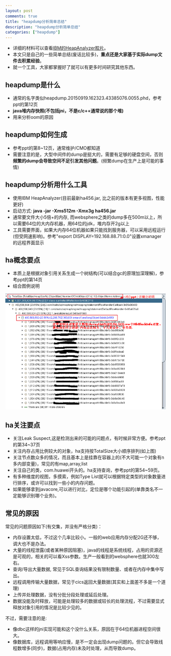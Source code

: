 ```yaml
---
layout: post
comments: true
title: "heapdump分析简单总结"
description: "heapdump分析简单总结"
categories: ["heapdump"]
---
```


* 详细的材料可以查看[IBM的HeapAnalyzer胶片](https://issuu.com/sadybaez/docs/heapanalyzer13wste0921)。
* 本文只是自己的一些简单总结(废话比较多)，**重点还是大家基于实际dump文件去积累经验**。
* 就一个工具，大家都掌握好了就可以有更多时间研究其他东西。

## heapdump是什么

* 通常的名字类似heapdump.20150919.162323.43385076.0055.phd，参考ppt的第12页
* **java堆内存快照(不包括jni，不是c/c++通常说的那个堆)**
* 用来分析oom的原因

## heapdump如何生成

* 参考ppt的第8~12页，通常维护/CMO都知道
* 需要注意的是，大型中间件的dump是挺大的，需要有足够的硬盘空间，否则**频繁的dump会导致空间不足引发其他问题**。(频繁dump在生产上是可能的事情)

## heapdump分析用什么工具

* 使用IBM HeapAnalyzer(目前最新ha456.jar, 比之前的版本有更多视图，性能更好)
* 启动方式: **java -jar -Xms512m -Xmx3g ha456.jar**
* 通常要文件大小5倍+的内存, 而websphere之类的dump多在500m以上，所以需要64位的大内存机器，用64位的jdk，堆内存开2g以上
* 工具需要界面，如果大内存64位机器如果只能找到服务器，可以采用远程运行(但受网速影响)。参考"export DISPLAY=192.168.88.71:0.0"设置xmanager的远程界面显示

## ha概念要点

* 本质上是根据对象引用关系生成一个树结构(可以结合gc的原理加深理解)，参考ppt的第14页
* 结合图例说明

![图例说明](/assets/images/2016/heapdump1.png)

## ha关注要点

* 关注Leak Suspect,这是检测出来的可能的问题点，有时候非常方便。参考ppt的第34~37页
* 关注内存占用比例较大的对象，ha支持按TotalSize大小顺序排列(如上图)
* 关注节点数众多的情况，而且基本上是挂靠在容器上的(不大可能一个对象有n多内部变量)，常见的有map,array,list
* 关注自己的类，com.huawei开头的。ha支持查询，参考ppt的第54~59页。
* 有多种维度的视图，多摸索，例如Type List就可以根据特定类型的对象数量进行排序，或许可以找到一些小的内存问题。
* 如果能够拿到javacore,可以进行对比，定位是哪个功能引起的(单靠类名不一定能够识别哪个业务)。

## 常见的原因

常见的问题原因如下(有交集，并没有严格分类)：
* 内存设置太低，不过这个几率比较小。一般的web应用内存分配2G还不够，调大也不是办法。
* 大量的线程泄露(或者某种原因阻塞)，java的线程是系统线程，占用的资源还是可观的，相关的可以看Xss参数。生产一般看到的websphere也就300左右。
* 查询/导出大量数据, 常见于SQL查询结果没有限制数量、或者在内存中集中写出。
* 远程调用传输大量数据，常见于cics返回大量数据(其实和上面差不多是一个道理)
* 上传并处理数据，没有分批分段处理或延后处理。
* 数据没能及时释放，可能是处理较多的数据或较长的处理流程，不过需要显式释放对象引用的情况是比较少见的。

不过，需要注意的是:
* 像dbc这样的jni实现可能和这个没什么关系，原因在于64位机器进程空间很大。
* 像数据库，远程调用等响应慢，是不一定会出现dump问题的。但它会导致线程数增多(同步)，数据(占用内存)未及时处理，从而导致dump。
